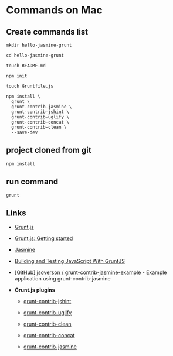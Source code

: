 # Commands on Mac

## Create commands list

```
mkdir hello-jasmine-grunt

cd hello-jasmine-grunt

touch README.md

npm init

touch Gruntfile.js

npm install \
  grunt \
  grunt-contrib-jasmine \
  grunt-contrib-jshint \
  grunt-contrib-uglify \
  grunt-contrib-concat \
  grunt-contrib-clean \
  --save-dev

```

## project cloned from git

```
npm install
```

## run command

```
grunt
```

## Links

* [Grunt.js](http://gruntjs.com/configuring-tasks)

* [Grunt.js: Getting started](http://gruntjs.com/getting-started)

* [Jasmine](http://pivotal.github.io/jasmine/)

* [Building and Testing JavaScript With GruntJS](http://tanepiper.com/blog/2012/11/25/building-and-testing-javascript-with-gruntjs/)

* [[GitHub] jsoverson / grunt-contrib-jasmine-example](https://github.com/jsoverson/grunt-contrib-jasmine-example) - Example application using grunt-contrib-jasmine

* **Grunt.js plugins**

  * [grunt-contrib-jshint](https://github.com/gruntjs/grunt-contrib-jshint)

  * [grunt-contrib-uglify](https://github.com/gruntjs/grunt-contrib-uglify)

  * [grunt-contrib-clean](https://github.com/gruntjs/grunt-contrib-clean)

  * [grunt-contrib-concat](https://github.com/gruntjs/grunt-contrib-concat)

  * [grunt-contrib-jasmine](https://github.com/gruntjs/grunt-contrib-jasmine)

